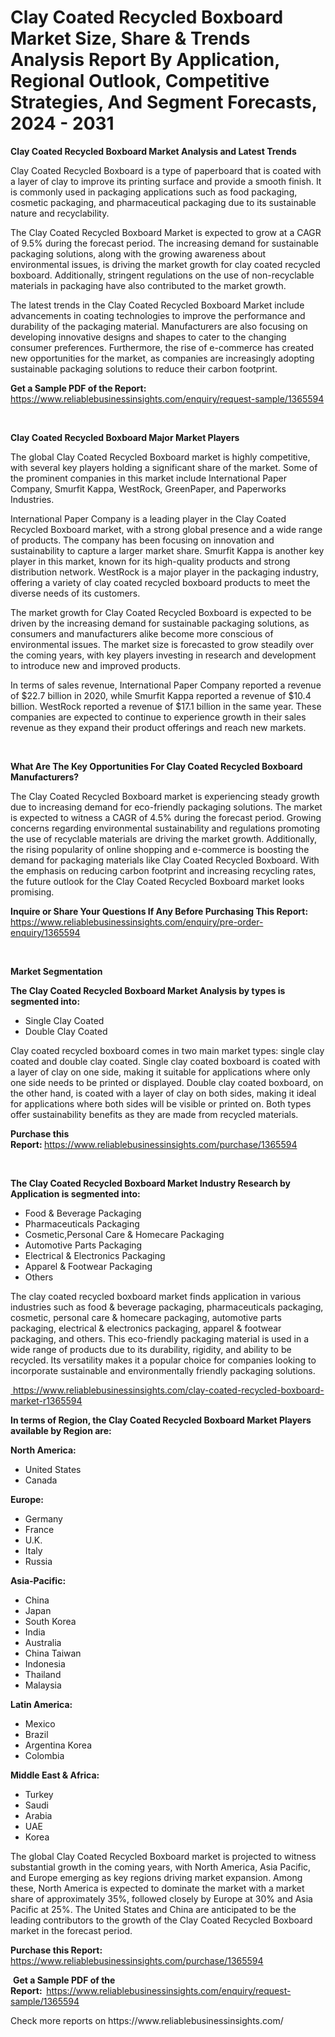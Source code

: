 <p><h1>Clay Coated Recycled Boxboard Market Size, Share & Trends Analysis Report By Application, Regional Outlook, Competitive Strategies, And Segment Forecasts, 2024 - 2031</h1></p><p><strong>Clay Coated Recycled Boxboard Market Analysis and Latest Trends</strong></p>
<p><p>Clay Coated Recycled Boxboard is a type of paperboard that is coated with a layer of clay to improve its printing surface and provide a smooth finish. It is commonly used in packaging applications such as food packaging, cosmetic packaging, and pharmaceutical packaging due to its sustainable nature and recyclability.</p><p>The Clay Coated Recycled Boxboard Market is expected to grow at a CAGR of 9.5% during the forecast period. The increasing demand for sustainable packaging solutions, along with the growing awareness about environmental issues, is driving the market growth for clay coated recycled boxboard. Additionally, stringent regulations on the use of non-recyclable materials in packaging have also contributed to the market growth.</p><p>The latest trends in the Clay Coated Recycled Boxboard Market include advancements in coating technologies to improve the performance and durability of the packaging material. Manufacturers are also focusing on developing innovative designs and shapes to cater to the changing consumer preferences. Furthermore, the rise of e-commerce has created new opportunities for the market, as companies are increasingly adopting sustainable packaging solutions to reduce their carbon footprint.</p></p>
<p><strong>Get a Sample PDF of the Report:&nbsp;</strong> <a href="https://www.reliablebusinessinsights.com/enquiry/request-sample/1365594">https://www.reliablebusinessinsights.com/enquiry/request-sample/1365594</a></p>
<p>&nbsp;</p>
<p><strong>Clay Coated Recycled Boxboard Major Market Players</strong></p>
<p><p>The global Clay Coated Recycled Boxboard market is highly competitive, with several key players holding a significant share of the market. Some of the prominent companies in this market include International Paper Company, Smurfit Kappa, WestRock, GreenPaper, and Paperworks Industries.</p><p>International Paper Company is a leading player in the Clay Coated Recycled Boxboard market, with a strong global presence and a wide range of products. The company has been focusing on innovation and sustainability to capture a larger market share. Smurfit Kappa is another key player in this market, known for its high-quality products and strong distribution network. WestRock is a major player in the packaging industry, offering a variety of clay coated recycled boxboard products to meet the diverse needs of its customers.</p><p>The market growth for Clay Coated Recycled Boxboard is expected to be driven by the increasing demand for sustainable packaging solutions, as consumers and manufacturers alike become more conscious of environmental issues. The market size is forecasted to grow steadily over the coming years, with key players investing in research and development to introduce new and improved products.</p><p>In terms of sales revenue, International Paper Company reported a revenue of $22.7 billion in 2020, while Smurfit Kappa reported a revenue of $10.4 billion. WestRock reported a revenue of $17.1 billion in the same year. These companies are expected to continue to experience growth in their sales revenue as they expand their product offerings and reach new markets.</p></p>
<p>&nbsp;</p>
<p><strong>What Are The Key Opportunities For Clay Coated Recycled Boxboard Manufacturers?</strong></p>
<p><p>The Clay Coated Recycled Boxboard market is experiencing steady growth due to increasing demand for eco-friendly packaging solutions. The market is expected to witness a CAGR of 4.5% during the forecast period. Growing concerns regarding environmental sustainability and regulations promoting the use of recyclable materials are driving the market growth. Additionally, the rising popularity of online shopping and e-commerce is boosting the demand for packaging materials like Clay Coated Recycled Boxboard. With the emphasis on reducing carbon footprint and increasing recycling rates, the future outlook for the Clay Coated Recycled Boxboard market looks promising.</p></p>
<p><strong>Inquire or Share Your Questions If Any Before Purchasing This Report:</strong> <a href="https://www.reliablebusinessinsights.com/enquiry/pre-order-enquiry/1365594">https://www.reliablebusinessinsights.com/enquiry/pre-order-enquiry/1365594</a></p>
<p>&nbsp;</p>
<p><strong>Market Segmentation</strong></p>
<p><strong>The Clay Coated Recycled Boxboard Market Analysis by types is segmented into:</strong></p>
<p><ul><li>Single Clay Coated</li><li>Double Clay Coated</li></ul></p>
<p><p>Clay coated recycled boxboard comes in two main market types: single clay coated and double clay coated. Single clay coated boxboard is coated with a layer of clay on one side, making it suitable for applications where only one side needs to be printed or displayed. Double clay coated boxboard, on the other hand, is coated with a layer of clay on both sides, making it ideal for applications where both sides will be visible or printed on. Both types offer sustainability benefits as they are made from recycled materials.</p></p>
<p><strong>Purchase this Report:&nbsp;</strong><a href="https://www.reliablebusinessinsights.com/purchase/1365594">https://www.reliablebusinessinsights.com/purchase/1365594</a></p>
<p>&nbsp;</p>
<p><strong>The Clay Coated Recycled Boxboard Market Industry Research by Application is segmented into:</strong></p>
<p><ul><li>Food & Beverage Packaging</li><li>Pharmaceuticals Packaging</li><li>Cosmetic,Personal Care & Homecare Packaging</li><li>Automotive Parts Packaging</li><li>Electrical & Electronics Packaging</li><li>Apparel & Footwear Packaging</li><li>Others</li></ul></p>
<p><p>The clay coated recycled boxboard market finds application in various industries such as food & beverage packaging, pharmaceuticals packaging, cosmetic, personal care & homecare packaging, automotive parts packaging, electrical & electronics packaging, apparel & footwear packaging, and others. This eco-friendly packaging material is used in a wide range of products due to its durability, rigidity, and ability to be recycled. Its versatility makes it a popular choice for companies looking to incorporate sustainable and environmentally friendly packaging solutions.</p></p>
<p><a href="https://www.reliablebusinessinsights.com/clay-coated-recycled-boxboard-market-r1365594">&nbsp;https://www.reliablebusinessinsights.com/clay-coated-recycled-boxboard-market-r1365594</a></p>
<p><strong>In terms of Region, the Clay Coated Recycled Boxboard Market Players available by Region are:</strong></p>
<p>
    <p> <strong> North America: </strong>
        <ul>
            <li>United States</li>
            <li>Canada</li>
        </ul>
        </p> 
    <p> <strong> Europe: </strong>
        <ul>
            <li>Germany</li>
            <li>France</li>
            <li>U.K.</li>
            <li>Italy</li>
            <li>Russia</li>
        </ul>
        </p> 
    <p> <strong> Asia-Pacific: </strong>
        <ul>
            <li>China</li>
            <li>Japan</li>
            <li>South Korea</li>
            <li>India</li>
            <li>Australia</li>
            <li>China Taiwan</li>
            <li>Indonesia</li>
            <li>Thailand</li>
            <li>Malaysia</li>
        </ul>
        </p> 
    <p> <strong> Latin America: </strong>
        <ul>
            <li>Mexico</li>
            <li>Brazil</li>
            <li>Argentina Korea</li>
            <li>Colombia</li>
        </ul>
        </p> 
    <p> <strong> Middle East & Africa: </strong>
        <ul>
            <li>Turkey</li>
            <li>Saudi</li>
            <li>Arabia</li>
            <li>UAE</li>
            <li>Korea</li>
        </ul>
    </p>
    </p>
<p><p>The global Clay Coated Recycled Boxboard market is projected to witness substantial growth in the coming years, with North America, Asia Pacific, and Europe emerging as key regions driving market expansion. Among these, North America is expected to dominate the market with a market share of approximately 35%, followed closely by Europe at 30% and Asia Pacific at 25%. The United States and China are anticipated to be the leading contributors to the growth of the Clay Coated Recycled Boxboard market in the forecast period.</p></p>
<p><strong>Purchase this Report: </strong><a href="https://www.reliablebusinessinsights.com/purchase/1365594">https://www.reliablebusinessinsights.com/purchase/1365594</a></p>
<p>&nbsp;<strong>Get a Sample PDF of the Report:&nbsp;&nbsp;</strong><a href="https://www.reliablebusinessinsights.com/enquiry/request-sample/1365594">https://www.reliablebusinessinsights.com/enquiry/request-sample/1365594</a></p>
<p><strong></strong></p>
<p>Check more reports on https://www.reliablebusinessinsights.com/</p>